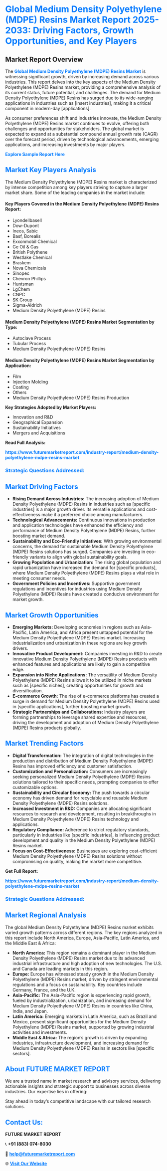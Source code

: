 <h1 style="color: #007BFF;">Global Medium Density Polyethylene (MDPE) Resins Market Report 2025-2033: Driving Factors, Growth Opportunities, and Key Players</h1>

<section id="overview">
<h2>Market Report Overview</h2>
<p>The <a href="https://www.futuremarketreport.com/industry-report/medium-density-polyethylene-mdpe-resins-market" style="color: #007BFF; text-decoration: none;"><strong>Global Medium Density Polyethylene (MDPE) Resins Market</strong></a> is witnessing significant growth, driven by increasing demand across various industries. This report delves into the key aspects of the Medium Density Polyethylene (MDPE) Resins market, providing a comprehensive analysis of its current status, future potential, and challenges. The demand for Medium Density Polyethylene (MDPE) Resins has surged due to its wide-ranging applications in industries such as [insert industries], making it a critical component in modern-day [applications].</p>
<p>As consumer preferences shift and industries innovate, the Medium Density Polyethylene (MDPE) Resins market continues to evolve, offering both challenges and opportunities for stakeholders. The global market is expected to expand at a substantial compound annual growth rate (CAGR) over the forecast period, driven by technological advancements, emerging applications, and increasing investments by major players.</p>
</section>

<section id="overview">
<p><a href="https://www.futuremarketreport.com/request-sample/reportId=108536" style="color: #007BFF; text-decoration: none;"><strong>Explore Sample Report Here</strong></a></p>
</section>

<section id="key-players">
<h2 style="color: #007BFF;">Market Key Players Analysis</h2>
<p>The Medium Density Polyethylene (MDPE) Resins market is characterized by intense competition among key players striving to capture a larger market share. Some of the leading companies in the market include:</p>
<h4>Key Players Covered in the Medium Density Polyethylene (MDPE) Resins Report:</h4>
<ul><li>Lyondellbasell</li><li>Dow-Dupont</li><li>Ineos, Sabic</li><li>Basf, Borealis</li><li>Exxonmobil Chemical</li><li>Ge Oil &amp; Gas</li><li>British Polythene</li><li>Westlake Chemical</li><li>Braskem</li><li>Nova Chemicals</li><li>Sinopec</li><li>Chevron Phillips</li><li>Huntsman</li><li>LgChem</li><li>CNPC</li><li>SK Group</li><li>Sigma-Aldrich</li><li>Medium Density Polyethylene (MDPE) Resins</li></ul>
<h4>Medium Density Polyethylene (MDPE) Resins Market Segmentation by Type:</h4>
<ul><li>Autoclave Process</li><li>Tubular Process</li><li>Medium Density Polyethylene (MDPE) Resins</li></ul>

<h4>Medium Density Polyethylene (MDPE) Resins Market Segmentation by Application:</h4>
<ul><li>Film</li><li>Injection Molding</li><li>Coating</li><li>Others</li><li>Medium Density Polyethylene (MDPE) Resins Production</li></ul>
<p><strong>Key Strategies Adopted by Market Players:</strong></p>
<ul>
<li>Innovation and R&D</li>
<li>Geographical Expansion</li>
<li>Sustainability Initiatives</li>
<li>Mergers and Acquisitions</li>
</ul>
</section>

<section>
<p><strong>Read Full Analysis: </strong></p><a href="https://www.futuremarketreport.com/industry-report/medium-density-polyethylene-mdpe-resins-market" style="color: #007BFF; text-decoration: none;"><strong>https://www.futuremarketreport.com/industry-report/medium-density-polyethylene-mdpe-resins-market</strong></a>
<h3 style="color: #007BFF;">Strategic Questions Addressed:</h3>
</section>

<section id="driving-factors">
<h2 style="color: #007BFF;">Market Driving Factors</h2>
<ul>
<li><strong>Rising Demand Across Industries:</strong> The increasing adoption of Medium Density Polyethylene (MDPE) Resins in industries such as [specific industries] is a major growth driver. Its versatile applications and cost-effectiveness make it a preferred choice among manufacturers.</li>
<li><strong>Technological Advancements:</strong> Continuous innovations in production and application technologies have enhanced the efficiency and performance of Medium Density Polyethylene (MDPE) Resins, further boosting market demand.</li>
<li><strong>Sustainability and Eco-Friendly Initiatives:</strong> With growing environmental concerns, the demand for sustainable Medium Density Polyethylene (MDPE) Resins solutions has surged. Companies are investing in eco-friendly variants to align with global sustainability goals.</li>
<li><strong>Growing Population and Urbanization:</strong> The rising global population and rapid urbanization have increased the demand for [specific products], where Medium Density Polyethylene (MDPE) Resins plays a vital role in meeting consumer needs.</li>
<li><strong>Government Policies and Incentives:</strong> Supportive government regulations and incentives for industries using Medium Density Polyethylene (MDPE) Resins have created a conducive environment for market growth.</li>
</ul>
</section>

<section id="growth-opportunities">
<h2 style="color: #007BFF;">Market Growth Opportunities</h2>
<ul>
<li><strong>Emerging Markets:</strong> Developing economies in regions such as Asia-Pacific, Latin America, and Africa present untapped potential for the Medium Density Polyethylene (MDPE) Resins market. Increasing industrialization and urbanization in these regions are key growth drivers.</li>
<li><strong>Innovative Product Development:</strong> Companies investing in R&D to create innovative Medium Density Polyethylene (MDPE) Resins products with enhanced features and applications are likely to gain a competitive edge.</li>
<li><strong>Expansion into Niche Applications:</strong> The versatility of Medium Density Polyethylene (MDPE) Resins allows it to be utilized in niche markets such as [specific niches], creating opportunities for growth and diversification.</li>
<li><strong>E-commerce Growth:</strong> The rise of e-commerce platforms has created a surge in demand for Medium Density Polyethylene (MDPE) Resins used in [specific applications], further boosting market growth.</li>
<li><strong>Strategic Partnerships and Collaborations:</strong> Industry players are forming partnerships to leverage shared expertise and resources, driving the development and adoption of Medium Density Polyethylene (MDPE) Resins products globally.</li>
</ul>
</section>

<section id="trending-factors">
<h2 style="color: #007BFF;">Market Trending Factors</h2>
<ul>
<li><strong>Digital Transformation:</strong> The integration of digital technologies in the production and distribution of Medium Density Polyethylene (MDPE) Resins has improved efficiency and customer satisfaction.</li>
<li><strong>Customization and Personalization:</strong> Consumers are increasingly seeking personalized Medium Density Polyethylene (MDPE) Resins solutions tailored to their specific needs, prompting companies to offer customizable options.</li>
<li><strong>Sustainability and Circular Economy:</strong> The push towards a circular economy has driven demand for recyclable and reusable Medium Density Polyethylene (MDPE) Resins solutions.</li>
<li><strong>Increased Investment in R&D:</strong> Companies are allocating significant resources to research and development, resulting in breakthroughs in Medium Density Polyethylene (MDPE) Resins technology and applications.</li>
<li><strong>Regulatory Compliance:</strong> Adherence to strict regulatory standards, particularly in industries like [specific industries], is influencing product development and quality in the Medium Density Polyethylene (MDPE) Resins market.</li>
<li><strong>Focus on Cost-Effectiveness:</strong> Businesses are exploring cost-efficient Medium Density Polyethylene (MDPE) Resins solutions without compromising on quality, making the market more competitive.</li>
</ul>
</section>

<section>
<p><strong>Get Full Report: </strong></p><a href="https://www.futuremarketreport.com/industry-report/medium-density-polyethylene-mdpe-resins-market" style="color: #007BFF; text-decoration: none;"><strong>https://www.futuremarketreport.com/industry-report/medium-density-polyethylene-mdpe-resins-market</strong></a>
<h3 style="color: #007BFF;">Strategic Questions Addressed:</h3>
</section>


<section id="regional-analysis">
<h2 style="color: #007BFF;">Market Regional Analysis</h2>
<p>The global Medium Density Polyethylene (MDPE) Resins market exhibits varied growth patterns across different regions. The key regions analyzed in this report include North America, Europe, Asia-Pacific, Latin America, and the Middle East & Africa:</p>
<ul>
<li><strong>North America:</strong> This region remains a dominant player in the Medium Density Polyethylene (MDPE) Resins market due to its advanced industrial infrastructure and high adoption of new technologies. The U.S. and Canada are leading markets in this region.</li>
<li><strong>Europe:</strong> Europe has witnessed steady growth in the Medium Density Polyethylene (MDPE) Resins market, driven by stringent environmental regulations and a focus on sustainability. Key countries include Germany, France, and the U.K.</li>
<li><strong>Asia-Pacific:</strong> The Asia-Pacific region is experiencing rapid growth, fueled by industrialization, urbanization, and increasing demand for Medium Density Polyethylene (MDPE) Resins in countries like China, India, and Japan.</li>
<li><strong>Latin America:</strong> Emerging markets in Latin America, such as Brazil and Mexico, present significant opportunities for the Medium Density Polyethylene (MDPE) Resins market, supported by growing industrial activities and investments.</li>
<li><strong>Middle East & Africa:</strong> The region’s growth is driven by expanding industries, infrastructure development, and increasing demand for Medium Density Polyethylene (MDPE) Resins in sectors like [specific sectors].</li>
</ul>
</section>

<footer>
<h2 style="color: #007BFF;">About FUTURE MARKET REPORT</h2>
<p>We are a trusted name in market research and advisory services, delivering actionable insights and strategic support to businesses across diverse industries. Our expertise lies in offering:</p>

<p>Stay ahead in today’s competitive landscape with our tailored research solutions.</p>

<h2 style="color: #007BFF;">Contact Us:</h2>
<p><strong>FUTURE MARKET REPORT</strong></p>
<p>📞 <strong>+91 (883) 074-8030</strong></p>
<p>📧 <strong><a href="mailto:help@futuremarketreport.com" style="color: #007BFF;">help@futuremarketreport.com</a></strong></p>
<p>🌐 <strong><a href="https://www.futuremarketreport.com/" style="color: #007BFF;">Visit Our Website</a></strong></p>
</footer>